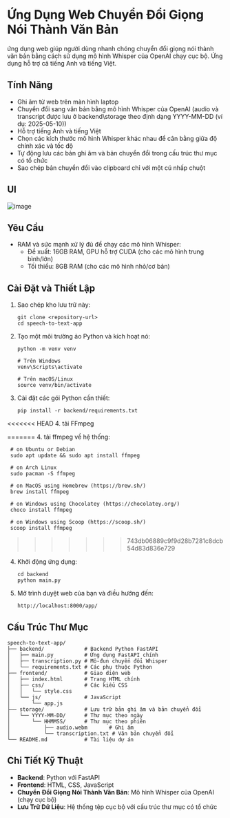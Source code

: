 # Ứng Dụng Web Chuyển Đổi Giọng Nói Thành Văn Bản

 ứng dụng web giúp người dùng nhanh chóng chuyển đổi giọng nói thành văn bản bằng cách sử dụng mô hình Whisper của OpenAI chạy cục bộ. Ứng dụng hỗ trợ cả tiếng Anh và tiếng Việt.

## Tính Năng

- Ghi âm từ web trên màn hình laptop
- Chuyển đổi sang văn bản bằng mô hình Whisper của OpenAI (audio và transcript được lưu ở backend\storage theo định dạng YYYY-MM-DD (ví dụ: 2025-05-10))
- Hỗ trợ tiếng Anh và tiếng Việt
- Chọn các kích thước mô hình Whisper khác nhau để cân bằng giữa độ chính xác và tốc độ
- Tự động lưu các bản ghi âm và bản chuyển đổi trong cấu trúc thư mục có tổ chức
- Sao chép bản chuyển đổi vào clipboard chỉ với một cú nhấp chuột
## UI
![image](https://github.com/user-attachments/assets/542f58ec-81f8-45a6-90c3-1ca51eaf6ccb)


## Yêu Cầu

- RAM và sức mạnh xử lý đủ để chạy các mô hình Whisper:
  - Đề xuất: 16GB RAM, GPU hỗ trợ CUDA (cho các mô hình trung bình/lớn)
  - Tối thiểu: 8GB RAM (cho các mô hình nhỏ/cơ bản)

## Cài Đặt và Thiết Lập

1. Sao chép kho lưu trữ này:
   ```
   git clone <repository-url>
   cd speech-to-text-app
   ```

2. Tạo một môi trường ảo Python và kích hoạt nó:
   ```
   python -m venv venv
   
   # Trên Windows
   venv\Scripts\activate
   
   # Trên macOS/Linux
   source venv/bin/activate
   ```

3. Cài đặt các gói Python cần thiết:
   ```
   pip install -r backend/requirements.txt
   ```
<<<<<<< HEAD
4. tải FFmpeg


=======
4. tải ffmpeg về hệ thống:
   ```
    # on Ubuntu or Debian
    sudo apt update && sudo apt install ffmpeg
    
    # on Arch Linux
    sudo pacman -S ffmpeg
    
    # on MacOS using Homebrew (https://brew.sh/)
    brew install ffmpeg
    
    # on Windows using Chocolatey (https://chocolatey.org/)
    choco install ffmpeg
    
    # on Windows using Scoop (https://scoop.sh/)
    scoop install ffmpeg
   ```
>>>>>>> 743db06889c9f9d28b7281c8dcb54d83d836e729
4. Khởi động ứng dụng:
   ```
   cd backend
   python main.py
   ```

5. Mở trình duyệt web của bạn và điều hướng đến:
   ```
   http://localhost:8000/app/
   ```


## Cấu Trúc Thư Mục

```
speech-to-text-app/
├── backend/             # Backend Python FastAPI
│   ├── main.py          # Ứng dụng FastAPI chính
│   ├── transcription.py # Mô-đun chuyển đổi Whisper
│   └── requirements.txt # Các phụ thuộc Python
├── frontend/            # Giao diện web
│   ├── index.html       # Trang HTML chính
│   ├── css/             # Các kiểu CSS
│   │   └── style.css
│   └── js/              # JavaScript
│       └── app.js
├── storage/             # Lưu trữ bản ghi âm và bản chuyển đổi
│   └── YYYY-MM-DD/      # Thư mục theo ngày
│       └── HHMMSS/      # Thư mục theo phiên
│           ├── audio.webm       # Ghi âm
│           └── transcription.txt # Văn bản chuyển đổi
└── README.md            # Tài liệu dự án
```

## Chi Tiết Kỹ Thuật

- **Backend**: Python với FastAPI
- **Frontend**: HTML, CSS, JavaScript
- **Chuyển Đổi Giọng Nói Thành Văn Bản**: Mô hình Whisper của OpenAI (chạy cục bộ)
- **Lưu Trữ Dữ Liệu**: Hệ thống tệp cục bộ với cấu trúc thư mục có tổ chức

